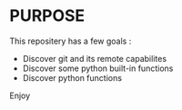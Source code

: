 # PURPOSE
This repositery has a few goals : 
- Discover git and its remote capabilites
- Discover some python built-in functions
- Discover python functions

Enjoy